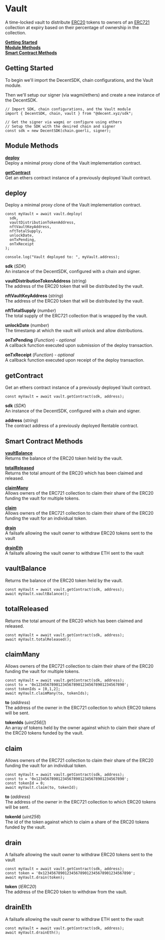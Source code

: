 # Vault

A time-locked vault to distribute [ERC20](https://eips.ethereum.org/EIPS/eip-20) tokens to owners of an [ERC721](https://eips.ethereum.org/EIPS/eip-721) collection at expiry based on their percentage of ownership in the collection.

[**Getting Started**](#getting-started)  
[**Module Methods**](#module-methods)  
[**Smart Contract Methods**](#smart-contract-methods)  

## Getting Started

To begin we'll import the DecentSDK, chain configurations, and the Vault module.

Then we'll setup our signer (via wagmi/ethers) and create a new instance of the DecentSDK.

```
// Import SDK, chain configurations, and the Vault module
import { DecentSDK, chain, vault } from "@decent.xyz/sdk";

// Get the signer via wagmi or configure using ethers
// Setup the SDK with the desired chain and signer
const sdk = new DecentSDK(chain.goerli, signer);
```

## Module Methods

[**deploy**](#deploy)  
Deploy a minimal proxy clone of the Vault implementation contract.

[**getContract**](#getcontract)  
Get an ethers contract instance of a previously deployed Vault contract.

## deploy

Deploy a minimal proxy clone of the Vault implementation contract.

```
const myVault = await vault.deploy(
  sdk,
  vaultDistributionTokenAddress,
  nftVaultKeyAddress,
  nftTotalSupply,
  unlockDate,
  onTxPending,
  onTxReceipt
);

console.log("Vault deployed to: ", myVault.address);

```

**sdk** (*SDK*)  
An instance of the DecentSDK, configured with a chain and signer.

**vaultDistributionTokenAddress** (string)  
The address of the ERC20 token that will be distributed by the vault.

**nftVaultKeyAddress** (*string*)  
The address of the ERC20 token that will be distributed by the vault.

**nftTotalSupply** (*number*)  
The total supply of the ERC721 collection that is wrapped by the vault.

**unlockDate** (*number*)  
The timestamp at which the vault will unlock and allow distributions.

**onTxPending** (*Function*) - *optional*  
A callback function executed upon submission of the deploy transaction.

**onTxReceipt** (*Function*) - *optional*  
A callback function executed upon receipt of the deploy transaction.

## getContract

Get an ethers contract instance of a previously deployed Vault contract.

```
const myVault = await vault.getContract(sdk, address);
```

**sdk** (*SDK*)  
An instance of the DecentSDK, configured with a chain and signer.

**address** (*string*)  
The contract address of a previously deployed Rentable contract.

## Smart Contract Methods

[**vaultBalance**](#vaultbalance)  
Returns the balance of the ERC20 token held by the vault.

[**totalReleased**](#totalreleased)  
Returns the total amount of the ERC20 which has been claimed and released.

[**claimMany**](#claimmany)  
Allows owners of the ERC721 collection to claim their share of the ERC20 funding the vault for multiple tokens.

[**claim**](#claim)  
Allows owners of the ERC721 collection to claim their share of the ERC20 funding the vault for an individual token.

[**drain**](#drain)  
A failsafe allowing the vault owner to withdraw ERC20 tokens sent to the vault

[**drainEth**](#draineth)  
A failsafe allowing the vault owner to withdraw ETH sent to the vault

## vaultBalance

Returns the balance of the ERC20 token held by the vault.

```
const myVault = await vault.getContract(sdk, address);
await myVault.vaultBalance();
```

## totalReleased

Returns the total amount of the ERC20 which has been claimed and released.

```
const myVault = await vault.getContract(sdk, address);
await myVault.totalReleased();
```

## claimMany

Allows owners of the ERC721 collection to claim their share of the ERC20 funding the vault for multiple tokens.

```
const myVault = await vault.getContract(sdk, address);
const to = '0x1234567890123456789012345678901234567890';
const tokenIds = [0,1,2];
await myVault.claimMany(to, tokenIds);
```

**to** (*address*)  
The address of the owner in the ERC721 collection to which ERC20 tokens will be sent.

**tokenIds** (*uint256[]*)  
An array of tokens held by the owner against which to claim their share of the ERC20 tokens funded by the vault.

## claim

Allows owners of the ERC721 collection to claim their share of the ERC20 funding the vault for an individual token.

```
const myVault = await vault.getContract(sdk, address);
const to = '0x1234567890123456789012345678901234567890';
const tokenId = 0;
await myVault.claim(to, tokenId);
```

**to** (*address*)  
The address of the owner in the ERC721 collection to which ERC20 tokens will be sent.

**tokenId** (*uint256*)  
The id of the token against which to claim a share of the ERC20 tokens funded by the vault.

## drain

A failsafe allowing the vault owner to withdraw ERC20 tokens sent to the vault

```
const myVault = await vault.getContract(sdk, address);
const token = '0x1234567890123456789012345678901234567890';
await myVault.drain(token);
```

**token** (*IERC20*)  
The address of the ERC20 token to withdraw from the vault.


## drainEth

A failsafe allowing the vault owner to withdraw ETH sent to the vault

```
const myVault = await vault.getContract(sdk, address);
await myVault.drainEth();
```
